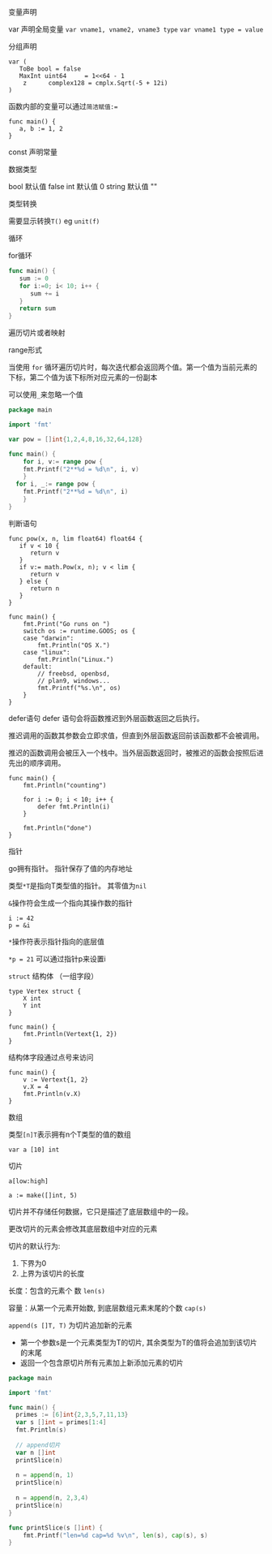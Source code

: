 变量声明

var 声明全局变量
`var vname1, vname2, vname3 type`
`var vname1 type = value`

分组声明
```
var (
   ToBe bool = false
   MaxInt uint64     = 1<<64 - 1
	z      complex128 = cmplx.Sqrt(-5 + 12i)
)
```

函数内部的变量可以通过`简洁赋值:=`

```
func main() {
   a, b := 1, 2
}
```

const 声明常量

数据类型

bool 默认值 false
int  默认值 0
string 默认值 ""

类型转换

需要显示转换`T()` eg `unit(f)`

循环

for循环

```go
func main() {
   sum := 0
   for i:=0; i< 10; i++ {
      sum += i
   }
   return sum
}
```

遍历切片或者映射

range形式

当使用 `for` 循环遍历切片时，每次迭代都会返回两个值。第一个值为当前元素的下标，第二个值为该下标所对应元素的一份副本

可以使用`_`来忽略一个值

```go
package main

import 'fmt'

var pow = []int{1,2,4,8,16,32,64,128}

func main() {
	for i, v:= range pow {
    fmt.Printf("2**%d = %d\n", i, v)
	}
  for i, _:= range pow {
    fmt.Printf("2**%d = %d\n", i)
	}
}
```



判断语句

```
func pow(x, n, lim float64) float64 {
   if v < 10 {
      return v
   }
   if v:= math.Pow(x, n); v < lim {
      return v
   } else {
      return n
   }
}
```

```
func main() {
	fmt.Print("Go runs on ")
	switch os := runtime.GOOS; os {
	case "darwin":
		fmt.Println("OS X.")
	case "linux":
		fmt.Println("Linux.")
	default:
		// freebsd, openbsd,
		// plan9, windows...
		fmt.Printf("%s.\n", os)
	}
}
```

defer语句
defer 语句会将函数推迟到外层函数返回之后执行。

推迟调用的函数其参数会立即求值，但直到外层函数返回前该函数都不会被调用。

推迟的函数调用会被压入一个栈中。当外层函数返回时，被推迟的函数会按照后进先出的顺序调用。
```
func main() {
	fmt.Println("counting")

	for i := 0; i < 10; i++ {
		defer fmt.Println(i)
	}

	fmt.Println("done")
}
```

指针

go拥有指针。 指针保存了值的内存地址

类型`*T`是指向T类型值的指针。 其零值为`nil`

`&`操作符会生成一个指向其操作数的指针

```
i := 42
p = &i
```

`*`操作符表示指针指向的底层值

`*p = 21` 可以通过指针p来设置i

`struct` 结构体 （一组字段）

```
type Vertex struct {
	X int
	Y int
}

func main() {
	fmt.Println(Vertext{1, 2})
}
```

结构体字段通过点号来访问

```
func main() {
	v := Vertext{1, 2}
	v.X = 4
	fmt.Println(v.X)
}
```

数组

类型`[n]T`表示拥有n个T类型的值的数组

`var a [10] int`

切片

`a[low:high]`

`a := make([]int, 5)`

切片并不存储任何数据，它只是描述了底层数组中的一段。

更改切片的元素会修改其底层数组中对应的元素

切片的默认行为:

1. 下界为0
2. 上界为该切片的长度

长度：包含的元素个 数 `len(s)`

容量：从第一个元素开始数, 到底层数组元素末尾的个数 `cap(s)`

`append(s []T, T)` 为切片追加新的元素

+ 第一个参数s是一个元素类型为T的切片, 其余类型为T的值将会追加到该切片的末尾
+ 返回一个包含原切片所有元素加上新添加元素的切片

```go
package main

import 'fmt'

func main() {
  primes := [6]int{2,3,5,7,11,13}
  var s []int = primes[1:4]
  fmt.Println(s)
  
  // append切片
  var n []int
  printSlice(n)
  
  n = append(n, 1)
  printSlice(n)
  
  n = append(n, 2,3,4)
  printSlice(n)
}

func printSlice(s []int) {
	fmt.Printf("len=%d cap=%d %v\n", len(s), cap(s), s)
}
```

